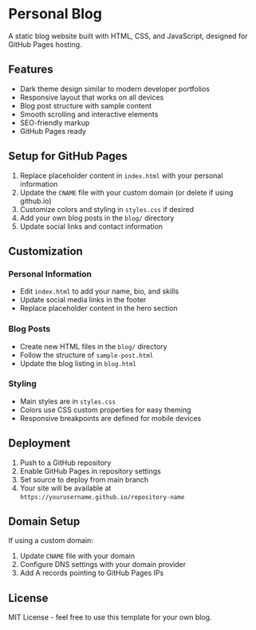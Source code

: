 # Personal Blog

A static blog website built with HTML, CSS, and JavaScript, designed for GitHub Pages hosting.

## Features

- Dark theme design similar to modern developer portfolios
- Responsive layout that works on all devices  
- Blog post structure with sample content
- Smooth scrolling and interactive elements
- SEO-friendly markup
- GitHub Pages ready

## Setup for GitHub Pages

1. Replace placeholder content in `index.html` with your personal information
2. Update the `CNAME` file with your custom domain (or delete if using github.io)
3. Customize colors and styling in `styles.css` if desired
4. Add your own blog posts in the `blog/` directory
5. Update social links and contact information

## Customization

### Personal Information
- Edit `index.html` to add your name, bio, and skills
- Update social media links in the footer
- Replace placeholder content in the hero section

### Blog Posts  
- Create new HTML files in the `blog/` directory
- Follow the structure of `sample-post.html`
- Update the blog listing in `blog.html`

### Styling
- Main styles are in `styles.css`
- Colors use CSS custom properties for easy theming
- Responsive breakpoints are defined for mobile devices

## Deployment

1. Push to a GitHub repository
2. Enable GitHub Pages in repository settings
3. Set source to deploy from main branch
4. Your site will be available at `https://yourusername.github.io/repository-name`

## Domain Setup

If using a custom domain:
1. Update `CNAME` file with your domain
2. Configure DNS settings with your domain provider
3. Add A records pointing to GitHub Pages IPs

## License

MIT License - feel free to use this template for your own blog.